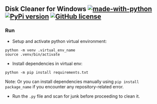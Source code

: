 ## Disk Cleaner for Windows [![made-with-python](https://img.shields.io/badge/Made%20with-Python-1f425f.svg)](https://www.python.org/) [![PyPi version](https://badgen.net/pypi/v/pip/)](https://pypi.org/project/pip) [![GitHub license](https://img.shields.io/github/license/Naereen/StrapDown.js.svg)](https://github.com/Naereen/StrapDown.js/blob/master/LICENSE)

### Run

- Setup and activate python virtual environment:
```console
python -m venv .virtual_env_name
source .venv/bin/activate
```
- Install dependencies in virtual env:
```console
python -m pip install requirements.txt
```
Note: Or you can install dependencies manually using `pip install package_name` if you encounter any repository-related error.

- Run the `.py` file and scan for junk before proceeding to clean it.